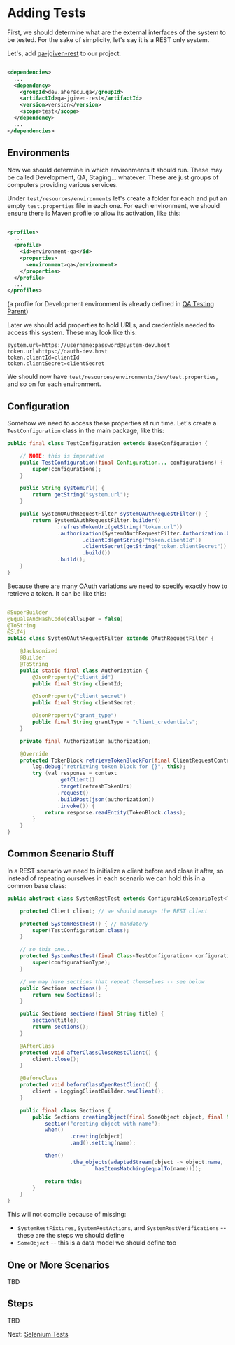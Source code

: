 # Adding Tests

First, we should determine what are the external interfaces of the system to be
tested. For the sake of simplicity, let's say it is a REST only system.

Let's, add [qa-jgiven-rest](qa-jgiven-rest/dependency-info.html) to our project.

```xml

<dependencies>
  ...
  <dependency>
    <groupId>dev.aherscu.qa</groupId>
    <artifactId>qa-jgiven-rest</artifactId>
    <version>version</version>
    <scope>test</scope>
  </dependency>
  ...
</dependencies>
```

## Environments

Now we should determine in which environments it should run. These may be called
Development, QA, Staging... whatever. These are just groups of computers
providing various services.

Under `test/resources/environments` let's create a folder for each and put an
empty `test.properties` file in each one. For each environment, we should ensure
there is Maven profile to allow its activation, like this:

```xml

<profiles>
  ...
  <profile>
    <id>environment-qa</id>
    <properties>
      <environment>qa</environment>
    </properties>
  </profile>
  ...
</profiles>
```

(a profile for Development environment is already defined
in [QA Testing Parent](qa-testing-parent/index.html))

Later we should add properties to hold URLs, and credentials needed to access
this system. These may look like this:

```properties
system.url=https://username:password@system-dev.host
token.url=https://oauth-dev.host
token.clientId=clientId
token.clientSecret=clientSecret
```

We should now have `test/resources/environments/dev/test.properties`, and so on
for each environment.

## Configuration

Somehow we need to access these properties at run time. Let's create
a `TestConfiguration` class in the main package, like this:

```java
public final class TestConfiguration extends BaseConfiguration {

    // NOTE: this is imperative
    public TestConfiguration(final Configuration... configurations) {
        super(configurations);
    }

    public String systemUrl() {
        return getString("system.url");
    }

    public SystemOAuthRequestFilter systemOAuthRequestFilter() {
        return SystemOAuthRequestFilter.builder()
                .refreshTokenUri(getString("token.url"))
                .authorization(SystemOAuthRequestFilter.Authorization.builder()
                        .clientId(getString("token.clientId"))
                        .clientSecret(getString("token.clientSecret"))
                        .build())
                .build();
    }
}
```

Because there are many OAuth variations we need to specify exactly how to
retrieve a token. It can be like this:

```java

@SuperBuilder
@EqualsAndHashCode(callSuper = false)
@ToString
@Slf4j
public class SystemOAuthRequestFilter extends OAuthRequestFilter {

    @Jacksonized
    @Builder
    @ToString
    public static final class Authorization {
        @JsonProperty("client_id")
        public final String clientId;

        @JsonProperty("client_secret")
        public final String clientSecret;

        @JsonProperty("grant_type")
        public final String grantType = "client_credentials";
    }

    private final Authorization authorization;

    @Override
    protected TokenBlock retrieveTokenBlockFor(final ClientRequestContext context) {
        log.debug("retrieving token block for {}", this);
        try (val response = context
                .getClient()
                .target(refreshTokenUri)
                .request()
                .buildPost(json(authorization))
                .invoke()) {
            return response.readEntity(TokenBlock.class);
        }
    }
}
```

## Common Scenario Stuff

In a REST scenario we need to initialize a client before and close it after, so
instead of repeating ourselves in each scenario we can hold this in a common
base class:

```java
public abstract class SystemRestTest extends ConfigurableScenarioTest<TestConfiguration, RestScenarioType, SystemRestFixtures<?>, SystemRestActions<?>, SystemRestVerifications<?>> {

    protected Client client; // we should manage the REST client

    protected SystemRestTest() { // mandatory
        super(TestConfiguration.class);
    }

    // so this one...
    protected SystemRestTest(final Class<TestConfiguration> configurationType) {
        super(configurationType);
    }

    // we may have sections that repeat themselves -- see below
    public Sections sections() {
        return new Sections();
    }

    public Sections sections(final String title) {
        section(title);
        return sections();
    }

    @AfterClass
    protected void afterClassCloseRestClient() {
        client.close();
    }

    @BeforeClass
    protected void beforeClassOpenRestClient() {
        client = LoggingClientBuilder.newClient();
    }

    public final class Sections {
        public Sections creatingObject(final SomeObject object, final Name name) {
            section("creating object with name");
            when()
                    .creating(object)
                    .and().setting(name);

            then()
                    .the_objects(adaptedStream(object -> object.name,
                            hasItemsMatching(equalTo(name))));

            return this;
        }
    }
}
```

This will not compile because of missing:

* `SystemRestFixtures`, `SystemRestActions`, and `SystemRestVerifications` -- these are the steps we should define
* `SomeObject` -- this is a data model we should define too

## One or More Scenarios

TBD

## Steps

TBD

Next: [Selenium Tests](selenium-tests.html)
